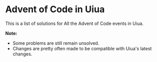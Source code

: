 # Advent of Code in Uiua

This is a list of solutions for All the Advent of Code events in Uiua.

**Note:**
- Some problems are still remain unsolved.
- Changes are pretty often made to be compatible with Uiua's latest changes.
